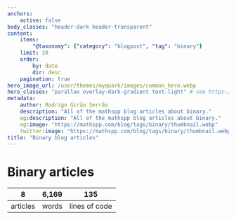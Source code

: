 ```yaml
---
anchors:
    active: false
body_classes: "header-dark header-transparent"
content:
    items:
        "@taxonomy": {"category": "blogpost", "tag": "binary"}
    limit: 20
    order:
        by: date
        dir: desc
    pagination: true
hero_image_url: /user/themes/myquark/images/common_hero.webp
hero_classes: "parallax overlay-dark-gradient text-light" # see https://demo.getgrav.org/blog-skeleton/blog/hero-classes
metadata:
    author: Rodrigo Girão Serrão
    description: "All of the mathspp blog articles about binary."
    og:description: "All of the mathspp blog articles about binary."
    og:image: "https://mathspp.com/blog/tags/binary/thumbnail.webp"
    twitter:image: "https://mathspp.com/blog/tags/binary/thumbnail.webp"
title: "Binary blog articles"
---
```


# Binary articles


<table class="stats-table">
    <thead>
        <tr>
            <th style="text-align: center;">8</th>
            <th style="text-align: center;">6,169</th>
            <th style="text-align: center;">135</th>
        </tr>
    </thead>
    <tbody>
        <tr>
            <td style="text-align: center;">articles</td>
            <td style="text-align: center;">words</td>
            <td style="text-align: center;">lines of code</td>
        </tr>
    </tbody>
</table>
